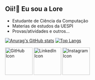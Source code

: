 ## Oii!👋 Eu sou a Lore

- Estudante de Ciência da Computação
- Materias de estudos da UESPI
- Provas/atividades e outros...

[![Anurag's GitHub stats](https://github-readme-stats.vercel.app/api?username=LorenaMartins1&count_private=true&show_icons=true&theme=radical)](https://github.com/anuraghazra/github-readme-stats)
[![Top Langs](https://github-readme-stats.vercel.app/api/top-langs/?username=LorenaMartins1&langs_count=3&layout=compact&theme=radical)](https://github.com/anuraghazra/github-readme-stats)

[<img src="https://github.githubassets.com/images/modules/logos_page/GitHub-Mark.png" alt="GitHub Icon" height="90px">](https://github.com/LorenaMartins1)
[<img src="https://cdn-icons-png.flaticon.com/512/174/174857.png" alt="LinkedIn Icon" height="90px">](https://www.linkedin.com/in/lorena-martins-53020322b)
[<img src="https://cdn-icons-png.flaticon.com/512/174/174855.png" alt="Instagram Icon" height="90px">](https://www.instagram.com/lore.marttins?igsh=cno5d3U5ODl3ajE5)










